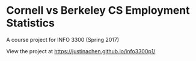 # Cornell vs Berkeley CS Employment Statistics
A course project for INFO 3300 (Spring 2017)

View the project at https://justinachen.github.io/info3300p1/ 

